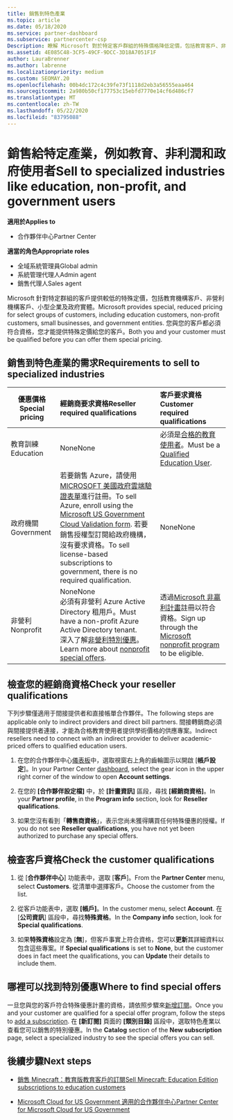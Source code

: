 ```yaml
---
title: 銷售到特色產業
ms.topic: article
ms.date: 05/18/2020
ms.service: partner-dashboard
ms.subservice: partnercenter-csp
Description: 瞭解 Microsoft 對於特定客戶群組的特殊價格降低定價，包括教育客戶、非獲利客戶和政府使用者。
ms.assetid: 4E085C48-3CF5-49CF-9DCC-3D18A7051F1F
author: LauraBrenner
ms.author: labrenne
ms.localizationpriority: medium
ms.custom: SEOMAY.20
ms.openlocfilehash: 00b4dc172c4c39fe73f1118d2eb3a56555eaa464
ms.sourcegitcommit: 2a980b50cf177753c15ebfd7770e14cf6d486cf7
ms.translationtype: MT
ms.contentlocale: zh-TW
ms.lasthandoff: 05/22/2020
ms.locfileid: "83795088"
---
```

# <a name="sell-to-specialized-industries-like-education-non-profit-and-government-users"></a><span data-ttu-id="5e4cd-103">銷售給特定產業，例如教育、非利潤和政府使用者</span><span class="sxs-lookup"><span data-stu-id="5e4cd-103">Sell to specialized industries like education, non-profit, and government users</span></span>

<span data-ttu-id="5e4cd-104">**適用於**</span><span class="sxs-lookup"><span data-stu-id="5e4cd-104">**Applies to**</span></span>

- <span data-ttu-id="5e4cd-105">合作夥伴中心</span><span class="sxs-lookup"><span data-stu-id="5e4cd-105">Partner Center</span></span>

<span data-ttu-id="5e4cd-106">**適當的角色**</span><span class="sxs-lookup"><span data-stu-id="5e4cd-106">**Appropriate roles**</span></span>

- <span data-ttu-id="5e4cd-107">全域系統管理員</span><span class="sxs-lookup"><span data-stu-id="5e4cd-107">Global admin</span></span>
- <span data-ttu-id="5e4cd-108">系統管理代理人</span><span class="sxs-lookup"><span data-stu-id="5e4cd-108">Admin agent</span></span>
- <span data-ttu-id="5e4cd-109">銷售代理人</span><span class="sxs-lookup"><span data-stu-id="5e4cd-109">Sales agent</span></span>

<span data-ttu-id="5e4cd-110">Microsoft 針對特定群組的客戶提供較低的特殊定價，包括教育機構客戶、非營利機構客戶、小型企業及政府實體。</span><span class="sxs-lookup"><span data-stu-id="5e4cd-110">Microsoft provides special, reduced pricing for select groups of customers, including education customers, non-profit customers, small businesses, and government entities.</span></span> <span data-ttu-id="5e4cd-111">您與您的客戶都必須符合資格，您才能提供特殊定價給您的客戶。</span><span class="sxs-lookup"><span data-stu-id="5e4cd-111">Both you and your customer must be qualified before you can offer them special pricing.</span></span> 

## <a name="requirements-to-sell-to-specialized-industries"></a><span data-ttu-id="5e4cd-112">銷售到特色產業的需求</span><span class="sxs-lookup"><span data-stu-id="5e4cd-112">Requirements to sell to specialized industries</span></span>

|<span data-ttu-id="5e4cd-113">**優惠價格**</span><span class="sxs-lookup"><span data-stu-id="5e4cd-113">**Special pricing**</span></span>   |<span data-ttu-id="5e4cd-114">**經銷商要求資格**</span><span class="sxs-lookup"><span data-stu-id="5e4cd-114">**Reseller required qualifications**</span></span>   |<span data-ttu-id="5e4cd-115">**客戶要求資格**</span><span class="sxs-lookup"><span data-stu-id="5e4cd-115">**Customer required qualifications**</span></span>   |
|----------------------------|:---------------------------------|:------------------------------------------|
|<span data-ttu-id="5e4cd-116">教育訓練</span><span class="sxs-lookup"><span data-stu-id="5e4cd-116">Education</span></span>   |<span data-ttu-id="5e4cd-117">None</span><span class="sxs-lookup"><span data-stu-id="5e4cd-117">None</span></span>   | <span data-ttu-id="5e4cd-118">必須是[合格的教育使用者](https://www.microsoftvolumelicensing.com/DocumentSearch.aspx?Mode=3&DocumentTypeId=7)。</span><span class="sxs-lookup"><span data-stu-id="5e4cd-118">Must be a [Qualified Education User](https://www.microsoftvolumelicensing.com/DocumentSearch.aspx?Mode=3&DocumentTypeId=7).</span></span>   |
|<span data-ttu-id="5e4cd-119">政府機關</span><span class="sxs-lookup"><span data-stu-id="5e4cd-119">Government</span></span>   |<span data-ttu-id="5e4cd-120">若要銷售 Azure，請使用[MICROSOFT 美國政府雲端驗證表單](https://azuregov.microsoft.com/csp)進行註冊。</span><span class="sxs-lookup"><span data-stu-id="5e4cd-120">To sell Azure, enroll using the [Microsoft US Government Cloud Validation form](https://azuregov.microsoft.com/csp).</span></span> <span data-ttu-id="5e4cd-121">若要銷售授權型訂閱給政府機構，沒有要求資格。</span><span class="sxs-lookup"><span data-stu-id="5e4cd-121">To sell license-based subscriptions to government, there is no required qualification.</span></span>|   <span data-ttu-id="5e4cd-122">None</span><span class="sxs-lookup"><span data-stu-id="5e4cd-122">None</span></span>|
|<span data-ttu-id="5e4cd-123">非營利</span><span class="sxs-lookup"><span data-stu-id="5e4cd-123">Nonprofit</span></span>  |<span data-ttu-id="5e4cd-124">None</span><span class="sxs-lookup"><span data-stu-id="5e4cd-124">None</span></span><br/> <span data-ttu-id="5e4cd-125">必須有非營利 Azure Active Directory 租用戶。</span><span class="sxs-lookup"><span data-stu-id="5e4cd-125">Must have a non-profit Azure Active Directory tenant.</span></span><br/> <span data-ttu-id="5e4cd-126">深入了解[非營利特別優惠](https://assetsprod.microsoft.com/mpn/nonprofit-skus-in-csp-faq.pdf)。</span><span class="sxs-lookup"><span data-stu-id="5e4cd-126">Learn more about [nonprofit special offers](https://assetsprod.microsoft.com/mpn/nonprofit-skus-in-csp-faq.pdf).</span></span>   |<span data-ttu-id="5e4cd-127">透過[Microsoft 非贏利計畫](https://nonprofit.microsoft.com/#/register)註冊以符合資格。</span><span class="sxs-lookup"><span data-stu-id="5e4cd-127">Sign up through the [Microsoft nonprofit program](https://nonprofit.microsoft.com/#/register) to be eligible.</span></span>   |

## <a name="check-your-reseller-qualifications"></a><span data-ttu-id="5e4cd-128">檢查您的經銷商資格</span><span class="sxs-lookup"><span data-stu-id="5e4cd-128">Check your reseller qualifications</span></span>

<span data-ttu-id="5e4cd-129">下列步驟僅適用于間接提供者和直接帳單合作夥伴。</span><span class="sxs-lookup"><span data-stu-id="5e4cd-129">The following steps are applicable only to indirect providers and direct bill partners.</span></span> <span data-ttu-id="5e4cd-130">間接轉銷商必須與間接提供者連接，才能為合格教育使用者提供學術價格的供應專案。</span><span class="sxs-lookup"><span data-stu-id="5e4cd-130">Indirect resellers need to connect with an indirect provider to deliver academic-priced offers to qualified education users.</span></span>

1. <span data-ttu-id="5e4cd-131">在您的合作夥伴中心[儀表板](https://partner.microsoft.com/dashboard)中，選取視窗右上角的齒輪圖示以開啟 [**帳戶設定**]。</span><span class="sxs-lookup"><span data-stu-id="5e4cd-131">In your Partner Center [dashboard](https://partner.microsoft.com/dashboard), select the gear icon in the upper right corner of the window to open **Account settings**.</span></span>

2. <span data-ttu-id="5e4cd-132">在您的 **\[合作夥伴設定檔\]** 中，於 **\[計畫資訊\]** 區段，尋找 **\[經銷商資格\]**。</span><span class="sxs-lookup"><span data-stu-id="5e4cd-132">In your **Partner profile**, in the **Program info** section, look for **Reseller qualifications**.</span></span>

3. <span data-ttu-id="5e4cd-133">如果您沒有看到「**轉售商資格**」，表示您尚未獲得購買任何特殊優惠的授權。</span><span class="sxs-lookup"><span data-stu-id="5e4cd-133">If you do not see **Reseller qualifications**, you have not yet been authorized to purchase any special offers.</span></span>

## <a name="check-the-customer-qualifications"></a><span data-ttu-id="5e4cd-134">檢查客戶資格</span><span class="sxs-lookup"><span data-stu-id="5e4cd-134">Check the customer qualifications</span></span>

1. <span data-ttu-id="5e4cd-135">從 [**合作夥伴中心**] 功能表中，選取 [**客戶**]。</span><span class="sxs-lookup"><span data-stu-id="5e4cd-135">From the **Partner Center** menu, select **Customers**.</span></span> <span data-ttu-id="5e4cd-136">從清單中選擇客戶。</span><span class="sxs-lookup"><span data-stu-id="5e4cd-136">Choose the customer from the list.</span></span>

2. <span data-ttu-id="5e4cd-137">從客戶功能表中，選取 **\[帳戶\]**。</span><span class="sxs-lookup"><span data-stu-id="5e4cd-137">In the customer menu, select **Account**.</span></span> <span data-ttu-id="5e4cd-138">在 [**公司資訊**] 區段中，尋找**特殊資格**。</span><span class="sxs-lookup"><span data-stu-id="5e4cd-138">In the **Company info** section, look for **Special qualifications**.</span></span>

3. <span data-ttu-id="5e4cd-139">如果**特殊資格**設定為 [**無**]，但客戶事實上符合資格，您可以**更新**其詳細資料以包含這些專案。</span><span class="sxs-lookup"><span data-stu-id="5e4cd-139">If **Special qualifications** is set to **None**, but the customer does in fact meet the qualifications, you can **Update** their details to include them.</span></span>

## <a name="where-to-find-special-offers"></a><span data-ttu-id="5e4cd-140">哪裡可以找到特別優惠</span><span class="sxs-lookup"><span data-stu-id="5e4cd-140">Where to find special offers</span></span>

<span data-ttu-id="5e4cd-141">一旦您與您的客戶符合特殊優惠計畫的資格，請依照步驟來[新增訂閱](create-a-new-subscription.md)。</span><span class="sxs-lookup"><span data-stu-id="5e4cd-141">Once you and your customer are qualified for a special offer program, follow the steps to [add a subscription](create-a-new-subscription.md).</span></span> <span data-ttu-id="5e4cd-142">在 **\[新訂閱]** 頁面的 **\[類別目錄\]** 區段中，選取特色產業以查看您可以銷售的特別優惠。</span><span class="sxs-lookup"><span data-stu-id="5e4cd-142">In the **Catalog** section of the **New subscription** page, select a specialized industry to see the special offers you can sell.</span></span>

## <a name="next-steps"></a><span data-ttu-id="5e4cd-143">後續步驟</span><span class="sxs-lookup"><span data-stu-id="5e4cd-143">Next steps</span></span>

- [<span data-ttu-id="5e4cd-144">銷售 Minecraft：教育版教育客戶的訂閱</span><span class="sxs-lookup"><span data-stu-id="5e4cd-144">Sell Minecraft: Education Edition subscriptions to education customers</span></span>](minecraft-subscriptions.md)

- [<span data-ttu-id="5e4cd-145">Microsoft Cloud for US Government 適用的合作夥伴中心</span><span class="sxs-lookup"><span data-stu-id="5e4cd-145">Partner Center for Microsoft Cloud for US Government</span></span>](partner-center-for-microsoft-us-govt-cloud.md)
